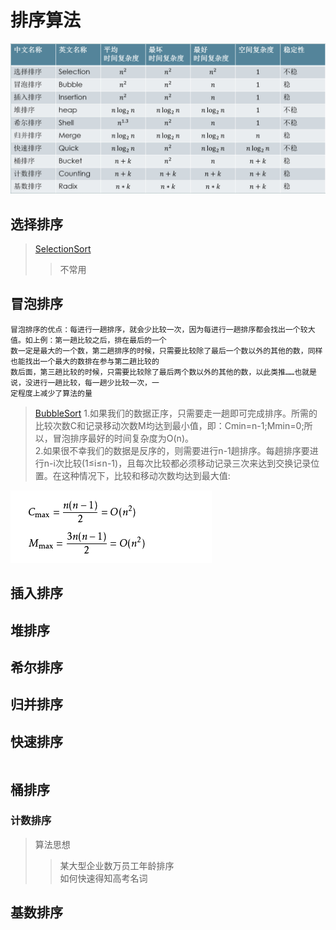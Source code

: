 # 排序算法  

![常见的排序算法列表](https://github.com/zhangzeli/sorting_algorithm/blob/master/src/main/resources/sorts.jpg)

## 选择排序
>[SelectionSort](https://github.com/zhangzeli/sorting_algorithm/tree/master/src/main/java/com/zzl/SelectionSort.java)
>> 不常用

## 冒泡排序

```aidl
冒泡排序的优点：每进行一趟排序，就会少比较一次，因为每进行一趟排序都会找出一个较大值。如上例：第一趟比较之后，排在最后的一个
数一定是最大的一个数，第二趟排序的时候，只需要比较除了最后一个数以外的其他的数，同样也能找出一个最大的数排在参与第二趟比较的
数后面，第三趟比较的时候，只需要比较除了最后两个数以外的其他的数，以此类推……也就是说，没进行一趟比较，每一趟少比较一次，一
定程度上减少了算法的量
```
>[BubbleSort](https://github.com/zhangzeli/sorting_algorithm/tree/master/src/main/java/com/zzl/BubbleSort.java) 
>1.如果我们的数据正序，只需要走一趟即可完成排序。所需的比较次数C和记录移动次数M均达到最小值，即：Cmin=n-1;Mmin=0;所以，冒泡排序最好的时间复杂度为O(n)。        
>2.如果很不幸我们的数据是反序的，则需要进行n-1趟排序。每趟排序要进行n-i次比较(1≤i≤n-1)，且每次比较都必须移动记录三次来达到交换记录位置。在这种情况下，比较和移动次数均达到最大值:  

![常见的排序算法列表](https://github.com/zhangzeli/sorting_algorithm/blob/master/src/main/resources/bubblesort.jpg)

## 插入排序


## 堆排序

## 希尔排序

## 归并排序


## 快速排序
```aidl

```

## 桶排序

### 计数排序
>算法思想 
>>某大型企业数万员工年龄排序  
>>如何快速得知高考名词

## 基数排序

